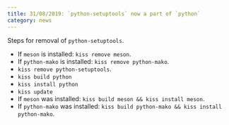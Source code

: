 ```yaml
---
title: 31/08/2019: `python-setuptools` now a part of `python`
category: news
---
```


Steps for removal of `python-setuptools`.

- If `meson` is installed: `kiss remove meson`.
- If `python-mako` is installed: `kiss remove python-mako`.
- `kiss remove python-setuptools`.
- `kiss build python`
- `kiss install python`
- `kiss update`
- If `meson` was installed: `kiss build meson && kiss install meson`.
- If `python-mako` was installed: `kiss build python-mako && kiss install python-mako`.
